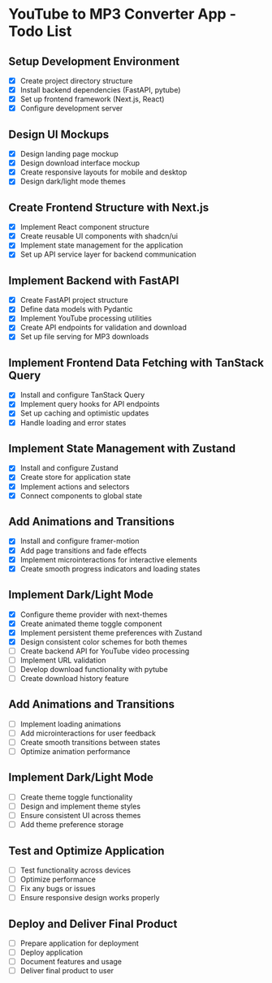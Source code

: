 # YouTube to MP3 Converter App - Todo List

## Setup Development Environment
- [x] Create project directory structure
- [x] Install backend dependencies (FastAPI, pytube)
- [x] Set up frontend framework (Next.js, React)
- [x] Configure development server

## Design UI Mockups
- [x] Design landing page mockup
- [x] Design download interface mockup
- [x] Create responsive layouts for mobile and desktop
- [x] Design dark/light mode themes

## Create Frontend Structure with Next.js
- [x] Implement React component structure
- [x] Create reusable UI components with shadcn/ui
- [x] Implement state management for the application
- [x] Set up API service layer for backend communication

## Implement Backend with FastAPI
- [x] Create FastAPI project structure
- [x] Define data models with Pydantic
- [x] Implement YouTube processing utilities
- [x] Create API endpoints for validation and download
- [x] Set up file serving for MP3 downloads

## Implement Frontend Data Fetching with TanStack Query
- [x] Install and configure TanStack Query
- [x] Implement query hooks for API endpoints
- [x] Set up caching and optimistic updates
- [x] Handle loading and error states

## Implement State Management with Zustand
- [x] Install and configure Zustand
- [x] Create store for application state
- [x] Implement actions and selectors
- [x] Connect components to global state

## Add Animations and Transitions
- [x] Install and configure framer-motion
- [x] Add page transitions and fade effects
- [x] Implement microinteractions for interactive elements
- [x] Create smooth progress indicators and loading states

## Implement Dark/Light Mode
- [x] Configure theme provider with next-themes
- [x] Create animated theme toggle component
- [x] Implement persistent theme preferences with Zustand
- [x] Design consistent color schemes for both themes
- [ ] Create backend API for YouTube video processing
- [ ] Implement URL validation
- [ ] Develop download functionality with pytube
- [ ] Create download history feature

## Add Animations and Transitions
- [ ] Implement loading animations
- [ ] Add microinteractions for user feedback
- [ ] Create smooth transitions between states
- [ ] Optimize animation performance

## Implement Dark/Light Mode
- [ ] Create theme toggle functionality
- [ ] Design and implement theme styles
- [ ] Ensure consistent UI across themes
- [ ] Add theme preference storage

## Test and Optimize Application
- [ ] Test functionality across devices
- [ ] Optimize performance
- [ ] Fix any bugs or issues
- [ ] Ensure responsive design works properly

## Deploy and Deliver Final Product
- [ ] Prepare application for deployment
- [ ] Deploy application
- [ ] Document features and usage
- [ ] Deliver final product to user
